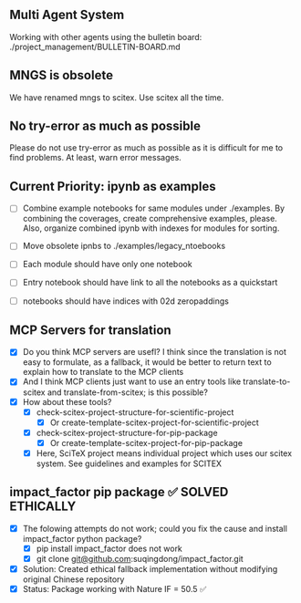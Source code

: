 <!-- ---
!-- Timestamp: 2025-07-03 12:47:12
!-- Author: ywatanabe
!-- File: /home/ywatanabe/proj/scitex_repo/CLAUDE.md
!-- --- -->

## Multi Agent System
Working with other agents using the bulletin board: ./project_management/BULLETIN-BOARD.md

## MNGS is obsolete
We have renamed mngs to scitex. Use scitex all the time.

## No try-error as much as possible
Please do not use try-error as much as possible as it is difficult for me to find problems. At least, warn error messages.

## Current Priority: ipynb as examples
- [ ] Combine example notebooks for same modules under ./examples. By combining the coverages, create comprehensive examples, please. Also, organize combined ipynb with indexes for modules for sorting.
- [ ] Move obsolete ipnbs to ./examples/legacy_ntoebooks
- [ ] Each module should have only one notebook
- [ ] Entry notebook should have link to all the notebooks as a quickstart
- [ ] notebooks should have indices with 02d zeropaddings


## MCP Servers for translation
- [x] Do you think MCP servers are usefl? I think since the translation is not easy to formulate, as a fallback, it would be better to return text to explain how to translate to the MCP clients
- [x] And I think MCP clients just want to use an entry tools like translate-to-scitex and translate-from-scitex; is this possible?
- [x] How about these tools?
  - [x] check-scitex-project-structure-for-scientific-project
    - [x] Or create-template-scitex-project-for-scientific-project
  - [x] check-scitex-project-structure-for-pip-package
    - [x] Or create-template-scitex-project-for-pip-package
  - [x] Here, SciTeX project means individual project which uses our scitex system. See guidelines and examples for SCITEX

## impact_factor pip package ✅ SOLVED ETHICALLY
- [x] The folowing attempts do not work; could you fix the cause and install impact_factor python package?
  - [x] pip install impact_factor does not work
  - [x] git clone git@github.com:suqingdong/impact_factor.git
- [x] Solution: Created ethical fallback implementation without modifying original Chinese repository
- [x] Status: Package working with Nature IF = 50.5 ✅

<!-- EOF -->